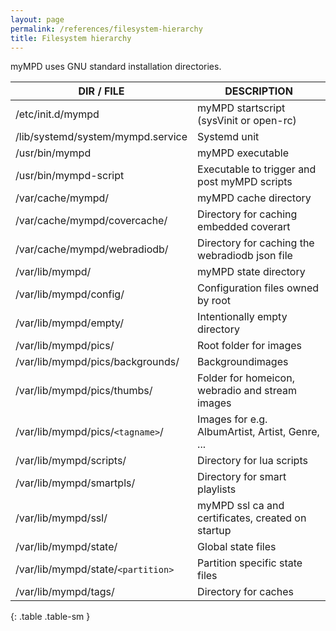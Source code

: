 ```yaml
---
layout: page
permalink: /references/filesystem-hierarchy
title: Filesystem hierarchy
---
```


myMPD uses GNU standard installation directories.

| DIR / FILE | DESCRIPTION |
| ---------- | ----------- |
| /etc/init.d/mympd | myMPD startscript (sysVinit or open-rc) |
| /lib/systemd/system/mympd.service | Systemd unit |
| /usr/bin/mympd | myMPD executable |
| /usr/bin/mympd-script | Executable to trigger and post myMPD scripts |
| /var/cache/mympd/ | myMPD cache directory |
| /var/cache/mympd/covercache/ | Directory for caching embedded coverart |
| /var/cache/mympd/webradiodb/ | Directory for caching the webradiodb json file |
| /var/lib/mympd/ | myMPD state directory |
| /var/lib/mympd/config/ | Configuration files owned by root |
| /var/lib/mympd/empty/ | Intentionally empty directory |
| /var/lib/mympd/pics/ | Root folder for images |
| /var/lib/mympd/pics/backgrounds/ | Backgroundimages |
| /var/lib/mympd/pics/thumbs/ | Folder for homeicon, webradio and stream images |
| /var/lib/mympd/pics/`<tagname>`/ | Images for <tagname> e.g. AlbumArtist, Artist, Genre, ... |
| /var/lib/mympd/scripts/ | Directory for lua scripts |
| /var/lib/mympd/smartpls/ | Directory for smart playlists |
| /var/lib/mympd/ssl/ | myMPD ssl ca and certificates, created on startup |
| /var/lib/mympd/state/ | Global state files |
| /var/lib/mympd/state/`<partition>` | Partition specific state files |
| /var/lib/mympd/tags/ | Directory for caches |
{: .table .table-sm }
